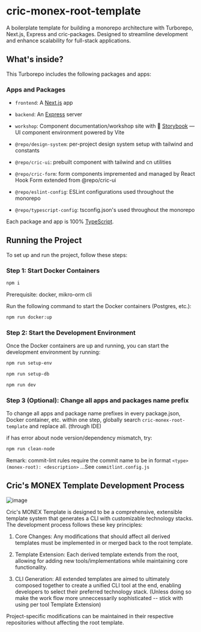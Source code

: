 # cric-monex-root-template

A boilerplate template for building a monorepo architecture with Turborepo, Next.js, Express and cric-packages. Designed to streamline development and enhance scalability for full-stack applications.

## What's inside?

This Turborepo includes the following packages and apps:

### Apps and Packages

- `frontend`: A [Next.js](https://nextjs.org/) app
- `backend`: An [Express](https://expressjs.com/) server
- `workshop`: Component documentation/workshop site with 📖 [Storybook](https://storybook.js.org/) — UI component environment powered by Vite

- `@repo/design-system`: per-project design system setup with tailwind and constants

- `@repo/cric-ui`: prebuilt component with tailwind and cn utilities
- `@repo/cric-form`: form components impremented and managed by React Hook Form extended from @repo/cric-ui
- `@repo/eslint-config`: ESLint configurations used throughout the monorepo
- `@repo/typescript-config`: tsconfig.json's used throughout the monorepo

Each package and app is 100% [TypeScript](https://www.typescriptlang.org/).

## Running the Project

To set up and run the project, follow these steps:

### Step 1: Start Docker Containers

```bash
npm i
```

Prerequisite: docker, mikro-orm cli

Run the following command to start the Docker containers (Postgres, etc.):

```bash
npm run docker:up
```

### Step 2: Start the Development Environment

Once the Docker containers are up and running, you can start the development environment by running:

```bash
npm run setup-env
```

```bash
npm run setup-db
```

```bash
npm run dev
```

### Step 3 (Optional): Change all apps and packages name prefix

To change all apps and package name prefixes in every package.json, Docker container, etc. within one step, globally search `cric-monex-root-template` and replace all. (through IDE)

if has error about node version/dependency mismatch, try:

```bash
npm run clean-node
```

Remark: commit-lint rules require the commit name to be in format `<type>(monex-root): <description>` ...See `commitlint.config.js`

## Cric's MONEX Template Development Process
![image](https://github.com/user-attachments/assets/79f526de-17a0-4a08-afc1-2ee88d4ebed2)

Cric's MONEX Template is designed to be a comprehensive, extensible template system that generates a CLI with customizable technology stacks. The development process follows these key principles:

1. Core Changes: Any modifications that should affect all derived templates must be implemented in or merged back to the root template.

2. Template Extension: Each derived template extends from the root, allowing for adding new tools/implementations while maintaining core functionality.

3. CLI Generation: All extended templates are aimed to ultimately composed together to create a unified CLI tool at the end, enabling developers to select their preferred technology stack. (Unless doing so make the work flow more unneccessarily sophisticated -- stick with using per tool Template Extension)

Project-specific modifications can be maintained in their respective repositories without affecting the root template.
